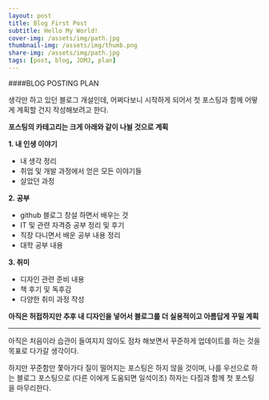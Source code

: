 ```yaml
---
layout: post
title: Blog First Post
subtitle: Hello My World!
cover-img: /assets/img/path.jpg
thumbnail-img: /assets/img/thumb.png
share-img: /assets/img/path.jpg
tags: [post, blog, JDMJ, plan]
---
```


####BLOG POSTING PLAN

생각만 하고 있던 블로그 개설인데, 어쩌다보니 시작하게 되어서
첫 포스팅과 함께 어떻게 계획할 건지 작성해보려고 한다.

**포스팅의 카테고리는 크게 아래와 같이 나뉠 것으로 계획**

**1. 내 인생 이야기**
   * 내 생각 정리 
   * 취업 및 개발 과정에서 얻은 모든 이야기들
   * 살았던 과정

**2. 공부**
   * github 블로그 창설 하면서 배우는 것 
   * IT 및 관련 자격증 공부 정리 및 후기
   * 직장 다니면서 배운 공부 내용 정리
   * 대학 공부 내용

**3. 취미**
   * 디자인 관련 준비 내용
   * 책 후기 및 독후감
   * 다양한 취미 과정 작성

**아직은 허접하지만 추후 내 디자인을 넣어서 블로그를 더 실용적이고 아름답게 꾸밀 계획**

---

아직은 처음이라 습관이 들여지지 않아도 점차 해보면서 꾸준하게 업데이트를 하는 것을 목표로 다가갈 생각이다.

하지만 꾸준함만 쫓아가다 질이 떨어지는 포스팅은 하지 않을 것이며, 나를 우선으로 하는 블로그 포스팅으로 (다른 이에게 도움되면 일석이조) 하자는 다짐과 함께 첫 포스팅을 마무리한다.







